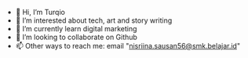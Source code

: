 - 👋 Hi, I’m Turqio
- 👀 I’m interested about tech, art and story writing
- 🌱 I’m currently learn digital marketing
- 💞️ I’m looking to collaborate on Github
- 📫 Other ways to reach me: email "nisriina.sausan56@smk.belajar.id" 
